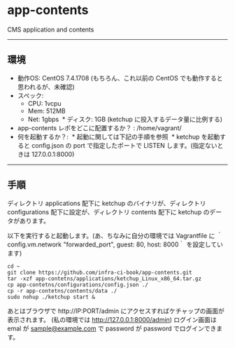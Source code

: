# app-contents
CMS application and contents

---

## 環境
* 動作OS: CentOS 7.4.1708 (もちろん、これ以前の CentOS でも動作すると思われるが、未確認)
* スペック:
  * CPU: 1vcpu
  * Mem: 512MB
  * Net: 1gbps
  * ディスク: 1GB (ketchup に投入するデータ量に比例する)
* app-contents レポをどこに配置するか？ : /home/vagrant/
* 何を起動するか？:
  * 起動に関しては下記の手順を参照
  * ketchup を起動すると config.json の port で指定したポートで LISTEN します。(指定ないときは 127.0.0.1:8000)

---
## 手順

ディレクトリ applications 配下に ketchup のバイナリが、ディレクトリ configurations 配下に設定が、ディレクトリ contents 配下に ketchup のデータがあります。

以下を実行すると起動します。(あ、ちなみに自分の環境では Vagrantfile に  ｀config.vm.network "forwarded_port", guest: 80, host: 8000｀ を設定しています)

```
cd ~
git clone https://github.com/infra-ci-book/app-contents.git
tar -xzf app-contetns/applications/ketchup_Linux_x86_64.tar.gz
cp app-contetns/configurations/config.json ./
cp -r app-contetns/contents/data ./
sudo nohup ./ketchup start &
```

あとはブラウザで http://IP:PORT/admin にアクセスすればケチャップの画面が表示されます。 (私の環境では http://127.0.0.1:8000/admin)
ログイン画面は emal が sample@example.com で password が password でログインできます。

